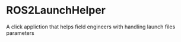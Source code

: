 # ROS2LaunchHelper
A click appliction that helps field engineers with handling launch files parameters
